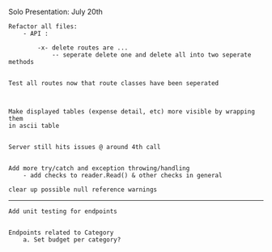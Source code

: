 Solo Presentation: July 20th

    Refactor all files:
        - API : 

            -x- delete routes are ...
                -- seperate delete one and delete all into two seperate methods
    

    Test all routes now that route classes have been seperated



    Make displayed tables (expense detail, etc) more visible by wrapping them
    in ascii table

    
    Server still hits issues @ around 4th call


    Add more try/catch and exception throwing/handling
        - add checks to reader.Read() & other checks in general
    
    clear up possible null reference warnings


--------------------------------------------------------------------------------


    Add unit testing for endpoints


    Endpoints related to Category
        a. Set budget per category?
